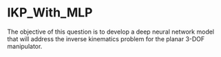 # IKP_With_MLP
The objective of this question is to develop a deep neural network model that will address the inverse kinematics problem for the planar 3-DOF manipulator.
